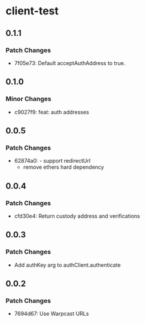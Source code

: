 # client-test

## 0.1.1

### Patch Changes

- 7f05e73: Default acceptAuthAddress to true.

## 0.1.0

### Minor Changes

- c9027f9: feat: auth addresses

## 0.0.5

### Patch Changes

- 62874a0: - support redirectUrl
  - remove ethers hard dependency

## 0.0.4

### Patch Changes

- cfd30e4: Return custody address and verifications

## 0.0.3

### Patch Changes

- Add authKey arg to authClient.authenticate

## 0.0.2

### Patch Changes

- 7694d67: Use Warpcast URLs
